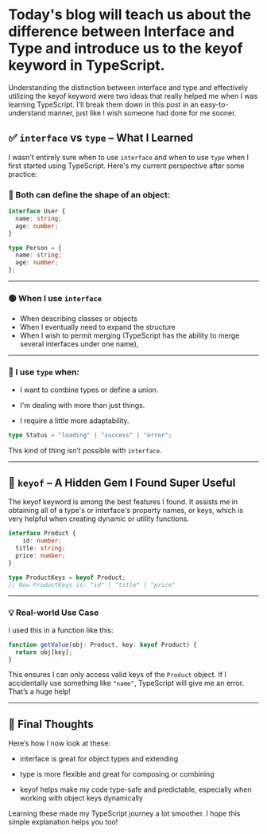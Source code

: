 # Today's blog will teach us about the difference between Interface and Type and introduce us to the keyof keyword in TypeScript.

Understanding the distinction between interface and type and effectively utilizing the keyof keyword were two ideas that really helped me when I was learning TypeScript. I'll break them down in this post in an easy-to-understand manner, just like I wish someone had done for me sooner.

## ✅ `interface` vs `type` – What I Learned

I wasn't entirely sure when to use `interface` and when to use `type` when I first started using TypeScript. Here's my current perspective after some practice:

### 🧩 Both can define the shape of an object:

```ts
interface User {
  name: string;
  age: number;
}

type Person = {
  name: string;
  age: number;
};
```

<hr>

### 🟢 When I use `interface`
- When describing classes or objects
- When I eventually need to expand the structure
- When I wish to permit merging (TypeScript has the ability to merge several interfaces under one name),

<hr>

### 🔵 I use `type` when:
- I want to combine types or define a union.

- I'm dealing with more than just things.

- I require a little more adaptability.

```ts
type Status = "loading" | "success" | "error";
```
This kind of thing isn’t possible with `interface`.

<hr>

## 🔑 `keyof` – __A Hidden Gem I Found Super Useful__

The keyof keyword is among the best features I found. It assists me in obtaining all of a type's or interface's property names, or keys, which is very helpful when creating dynamic or utility functions.

```ts
interface Product {
    id: number;
  title: string;
  price: number;
}

type ProductKeys = keyof Product;
// Now ProductKeys is: "id" | "title" | "price"
```

<hr>

### 💡 Real-world Use Case
I used this in a function like this:
```ts
function getValue(obj: Product, key: keyof Product) {
  return obj[key];
}
```

This ensures I can only access valid keys of the `Product` object. If I accidentally use something like `"name"`, TypeScript will give me an error. That’s a huge help!

<hr>

## 🧾 __Final Thoughts__
Here’s how I now look at these:

- interface is great for object types and extending

- type is more flexible and great for composing or combining

- keyof helps make my code type-safe and predictable, especially when working with object keys dynamically

Learning these made my TypeScript journey a lot smoother.
I hope this simple explanation helps you too!
